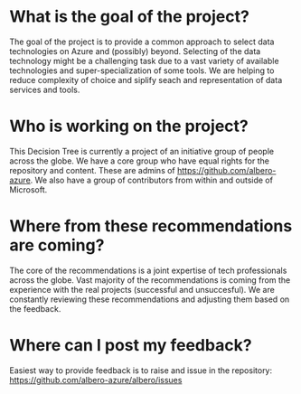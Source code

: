 # What is the goal of the project?
The goal of the project is to provide a common approach to select data technologies on Azure and (possibly) beyond. Selecting of the data technology might be a challenging task due to a vast variety of available technologies and super-specialization of some tools. We are helping to reduce complexity of choice and siplify seach and representation of data services and tools.

# Who is working on the project?
This Decision Tree is currently a project of an initiative group of people across the globe. We have a core group who have equal rights for the repository and content. These are admins of https://github.com/albero-azure. We also have a group of contributors from within and outside of Microsoft.

# Where from these recommendations are coming?
The core of the recommendations is a joint expertise of tech professionals across the globe. Vast majority of the recommendations is coming from the experience with the real projects (successful and unsuccesful). We are constantly reviewing these recommendations and adjusting them based on the feedback.

# Where can I post my feedback?
Easiest way to provide feedback is to raise and issue in the repository: https://github.com/albero-azure/albero/issues
